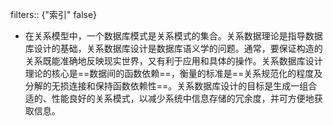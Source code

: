filters:: {"索引" false}

- 在关系模型中，一个数据库模式是关系模式的集合。关系数据理论是指导数据库设计的基础，关系数据库设计是数据库语义学的问题。通常，要保证构造的关系既能准确地反映现实世界，又有利于应用和具体的操作。关系数据库设计理论的核心是==数据间的函数依赖==，衡量的标准是==关系规范化的程度及分解的无损连接和保持函数依赖性==。关系数据库设计的目标是生成一组合适的、性能良好的关系模式，以减少系统中信息存储的冗余度，并可方便地获取信息。